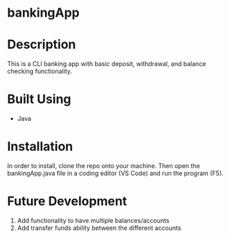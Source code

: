 # bankingApp

# Description
This is a CLI banking app with basic deposit, withdrawal, and balance checking functionality.

# Built Using
- Java

# Installation
In order to install, clone the repo onto your machine. Then open the bankingApp.java file in a coding editor (VS Code) and run the program (F5).

# Future Development
1. Add functionality to have multiple balances/accounts
2. Add transfer funds ability between the different accounts